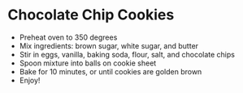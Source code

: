# Chocolate Chip Cookies

- Preheat oven to 350 degrees
- Mix ingredients: brown sugar, white sugar, and butter
- Stir in eggs, vanilla, baking soda, flour, salt, and chocolate chips
- Spoon mixture into balls on cookie sheet
- Bake for 10 minutes, or until cookies are golden brown
- Enjoy!
